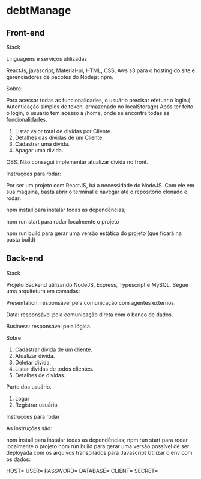 # debtManage


## Front-end

Stack

Linguagens e serviços utilizadas


ReactJs, javascript, Material-ui, HTML, CSS, Aws s3 para o hosting do site e gerenciadores de pacotes do Nodejs: npm.

Sobre:


Para acessar todas as funcionalidades, o usuário precisar efetuar o login.( Autenticação simples de token, armazenado no localStorage)
Após ter feito o login, o usuário tem acesso a /home, onde se encontra todas as funcionalidades.


1. Listar valor total de dividas por Cliente.
2. Detalhes das dividas de um Cliente.
3. Cadastrar uma divida.
4. Apagar uma divida.

OBS:
Não consegui implementar atualizar divida no front.


Instruções para rodar:


Por ser um projeto com ReactJS, há a necessidade do NodeJS. Com ele em sua máquina, basta abrir o terminal e navegar até o repositório clonado e rodar:

npm install para instalar todas as dependências;

npm run start para rodar localmente o projeto

npm run build para gerar uma versão estática do projeto (que ficará na pasta build)



## Back-end

Stack

Projeto Backend utilizando NodeJS, Express, Typescript e MySQL. Segue uma arquitetura em camadas:

Presentation: responsável pela comunicação com agentes externos.

Data: responsável pela comunicação direta com o banco de dados.

Business: responsável pela lógica.


Sobre

1. Cadastrar divida de um cliente.
2. Atualizar divida.
3. Deletar divida.
4. Listar dividas de todos clientes.
5. Detalhes de dividas.

Parte dos usuário.
1. Logar
2. Registrar usuário


Instruções para rodar

As instruções são:

npm install para instalar todas as dependências;
npm run start para rodar localmente o projeto
npm run build para gerar uma versão possível de ser deployada com os arquivos transpilados para Javascript
Utilizar o env com os dados:

HOST=
USER=
PASSWORD=
DATABASE=
CLIENT=
SECRET=
